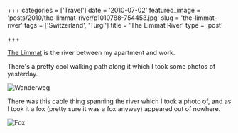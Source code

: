 +++
categories = ['Travel']
date = '2010-07-02'
featured_image = 'posts/2010/the-limmat-river/p1010788-754453.jpg'
slug = 'the-limmat-river'
tags = ['Switzerland', 'Turgi']
title = 'The Limmat River'
type = 'post'

+++

[The Limmat](http://en.wikipedia.org/wiki/Limmat) is the river between my apartment and work.

There's a pretty cool walking path along it which I took some photos of yesterday.

![Wanderweg](p1010777-7432113.jpg)

There was this cable thing spanning the river which I took a photo of, and as I took it a fox (pretty sure it was a fox anyway) appeared out of nowhere.

![Fox](p1010788-754453.jpg)